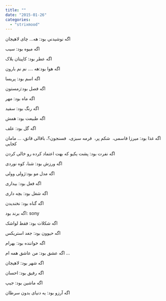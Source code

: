 ```yaml
---
title: ""
date: "2015-01-26"
categories: 
  - "strixmood"
---
```


اگه نوشيدني بود: هه... چای لاهیجان

اگه ميوه بود: سیب

اگه عطر بود: کاپیتان بلاک

اگه هوا بود:هه .... نم نم بارون

اگه اسم بود: پریسا

اگه فصل بود:زمستون

اگه ماه بود: مهر

اگه رنگ بود: سفید

اگه طبيعت بود: همش

اگه گل بود: علف

اگه غذا بود: میرزا قاسمی،  شکم پر،  قرمه سبزی،  فسنجون؟، باقالی قاتق، ... مامان کجایی

اگه نفرت بود: پشت یکیو که بهت اعتماد کرده رو خالی کردن

اگه ورزش بود: شنا، کوه نوردی

اگه مدل مو بود:ژولی وولی

اگه فعل بود: بیداری

اگه شغل بود: بچه داری

اگه گناه بود: نخندیدن

اگه برند بود: sony

اگه شكلات بود: فقط لواشک

اگه حيوون بود: جغد استریکس

اگه خواننده بود: بهرام

اگه عشق بود: من عاشق همه ام ...

اگه شهر بود: لاهیجان

اگه رفيق بود: احسان

اگه ماشين بود: جیپ

اگه آرزو بود: یه دنیای بدون سرطان
